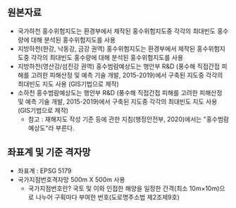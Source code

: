 ## 원본자료
* 국가하천 홍수위험지도는 환경부에서 제작된 홍수위험지도중 각각의 최대빈도 홍수량에 대해 분석된 홍수위험지도를 사용
* 지방하천(한강, 낙동강, 금강 권역) 홍수위험지도는 환경부에서 제작된 홍수위험지도중 각각의 최대빈도 홍수량에 대해 분석된 홍수위험지도를 사용
* 지방하천(영산강/섬진강 권역) 홍수범람예상도는 행안부 R&D (풍수해 직접간접 피해를 고려한 피해산정 및 예측 기술 개발, 2015-2019)에서 구축된 지도중 각각의 최대빈도 지도 사용 (GIS기법으로 제작)
* 소하천 홍수범람예상도는 행안부 R&D (풍수해 직접간접 피해를 고려한 피해산정 및 예측 기술 개발, 2015-2019)에서 구축된 지도중 각각의 최대빈도 지도 사용 (GIS기법으로 제작)
   - 참고 : 재해지도 작성 기준 등에 관한 지침(행정안전부, 2020)에서는 "홍수범람예상도"라 부른다.     

## 좌표계 및 기준 격자망
* 좌표계 : EPSG 5179
* 국가지점번호격자망 500m X 500m 사용
  - 국가지점번호란? 국토 및 이와 인접한 해양을 일정한 간격(최소 10m×10m)으로 나누어 구획마다 부여한 번호(도로명주소법 제2조제9호)        
